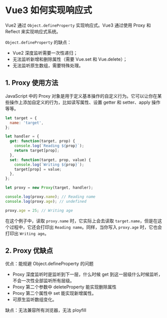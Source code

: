 # Vue3 如何实现响应式

Vue2 通过 `Object.defineProperty` 实现响应式。Vue3 通过使用 Proxy 和 Reflect 来实现响应式系统。

`Object.defineProperty` 的缺点：

- Vue2 深度监听需要一次性递归；
- 无法监听新增和删除属性（需要 Vue.set 和 Vue.delete）；
- 无法监听原生数组，需要特殊处理。

## 1. Proxy 使用方法

JavaScript 中的 Proxy 对象是用于定义基本操作的自定义行为。它可以让你在某些操作上添加自定义的行为，比如读写属性、设置 getter 和 setter、apply 操作等等。

```javascript
let target = {
  name: 'target',
};

let handler = {
  get: function(target, prop) {
    console.log(`Reading ${prop}`);
    return target[prop];
  },
  set: function(target, prop, value) {
    console.log(`Writing ${prop}`);
    target[prop] = value;
  },
};

let proxy = new Proxy(target, handler);

console.log(proxy.name); // Reading name
console.log(proxy.age); // undefined

proxy.age = 25; // Writing age
```

在这个例子中，读取 `proxy.name` 时，它实际上会去读取 `target.name`，但是在这个过程中，它还会打印出 `Reading name`。同样，当你写入 `proxy.age` 时，它也会打印出 `Writing age`。

## 2. Proxy 优缺点

优点：能规避 Object.defineProperty 的问题

- Proxy 深度监听时是监听到下一层，什么时候 get 到这一层级什么时候监听，不会一次性全部监听所有层级。
- Proxy 第二个参数中 deleteProperty 能实现删除属性
- Proxy 第二个属性中 set 能实现新增属性。
- 可原生监听数组变化。

缺点：无法兼容所有浏览器，无法 ployfill
